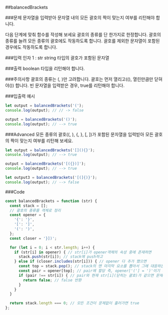 ##balancedBrackets

###문제
문자열을 입력받아 문자열 내의 모든 괄호의 짝이 맞는지 여부를 리턴해야 합니다.

다음 단계에 맞춰 함수를 작성해 보세요
괄호의 종류를 단 한가지로 한정합니다.
괄호의 종류를 늘려 모든 종류의 괄호에도 작동하도록 합니다.
괄호를 제외한 문자열이 포함된 경우에도 작동하도록 합니다.

###입력
인자 1 : str
string 타입의 괄호가 포함된 문자열

###출력
boolean 타입을 리턴해야 합니다.

###주의사항
괄호의 종류는 (, )만 고려합니다.
괄호는 먼저 열리고((), 열린만큼만 닫혀야()) 합니다.
빈 문자열을 입력받은 경우, true를 리턴해야 합니다.

###입출력 예시
```js
let output = balancedBrackets('(');
console.log(output); // // -> false

output = balancedBrackets('()');
console.log(output); // --> true
```

###Advanced
모든 종류의 괄호((, ), {, }, [, ])가 포함된 문자열을 입력빋아 모든 괄호의 짝이 맞는지 여부를 리턴해 보세요.
```js
let output = balancedBrackets('[](){}');
console.log(output); // --> true

output = balancedBrackets('[({})]');
console.log(output); // --> true

let output3 = balancedBrackets('[(]{)}');
console.log(output); // --> false
```
###Code
```js
const balancedBrackets = function (str) {
  const stack = [];
  // 괄호의 종류를 객체로 정리
  const opener = {
    '{': '}',
    '[': ']',
    '(': ')',
  };
  const closer = '}])';

  for (let i = 0; i < str.length; i++) {
    if (str[i] in opener) { // str[i]가 opener객체의 속성 중에 존재하면
      stack.push(str[i]); // stack에 push하고 
    } else if (closer.includes(str[i])) { // opener 다 추가 했으면
      const top = stack.pop(); // stack의 맨 마지막 요소를 뽑아서 그에 대응하는 괄호를
      const pair = opener[top]; // pair에 할당 즉, opener['('] = ')'이기 때문에  
      if (pair !== str[i]) { // pair와 현재 str[i](닫히는 괄호)가 같으면 문제없이 통과. 틀리다면
        return false; // false 반환
      }
    }
  }

  return stack.length === 0; // 모든 조건이 문제없이 흘러가면 true
};
```